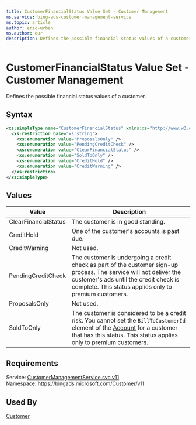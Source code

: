 ```yaml
---
title: CustomerFinancialStatus Value Set - Customer Management
ms.service: bing-ads-customer-management-service
ms.topic: article
author: eric-urban
ms.author: eur
description: Defines the possible financial status values of a customer.
---
```

# CustomerFinancialStatus Value Set - Customer Management
Defines the possible financial status values of a customer.

## Syntax
```xml
<xs:simpleType name="CustomerFinancialStatus" xmlns:xs="http://www.w3.org/2001/XMLSchema">
  <xs:restriction base="xs:string">
    <xs:enumeration value="ProposalsOnly" />
    <xs:enumeration value="PendingCreditCheck" />
    <xs:enumeration value="ClearFinancialStatus" />
    <xs:enumeration value="SoldToOnly" />
    <xs:enumeration value="CreditHold" />
    <xs:enumeration value="CreditWarning" />
  </xs:restriction>
</xs:simpleType>
```

## <a name="values"></a>Values


|Value|Description|
|-----------|---------------|
|<a name="clearfinancialstatus"></a>ClearFinancialStatus|The customer is in good standing.|
|<a name="credithold"></a>CreditHold|One of the customer's accounts is past due.|
|<a name="creditwarning"></a>CreditWarning|Not used.|
|<a name="pendingcreditcheck"></a>PendingCreditCheck|The customer is undergoing a credit check as part of the customer sign-up process. The service will not deliver the customer's ads until the credit check is complete. This status applies only to premium customers.|
|<a name="proposalsonly"></a>ProposalsOnly|Not used.|
|<a name="soldtoonly"></a>SoldToOnly|The customer is considered to be a credit risk. You cannot set the `BillToCustomerId` element of the [Account](account.md) for a customer that has this status. This status applies only to premium customers.|

## Requirements
Service: [CustomerManagementService.svc v11](https://clientcenter.api.bingads.microsoft.com/Api/CustomerManagement/v11/CustomerManagementService.svc)  
Namespace: https\://bingads.microsoft.com/Customer/v11  

## Used By
[Customer](customer.md)  
